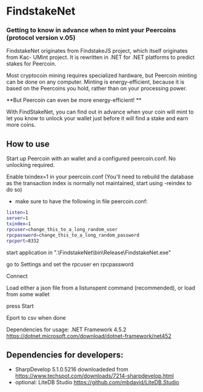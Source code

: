 FindstakeNet
=====
### Getting to know in advance when to mint your Peercoins (protocol version v.05)

FindstakeNet originates from FindstakeJS project, which itself originates from Kac- UMint project. 
It is rewritten in .NET for .NET platforms to predict stakes for Peercoin.

Most cryptocoin mining requires specialized hardware, but Peercoin minting can be done on any computer. Minting is energy-efficient, because it is based on the Peercoins you hold, rather than on your processing power.

**But Peercoin can even be more energy-efficient! **

With FindStakeNet, you can find out in advance when your coin will mint to let you know to unlock your wallet just before it will find a stake and earn more coins. 

How to use
----------
Start up Peercoin with an wallet and a configured peercoin.conf. No unlocking required.

Enable txindex=1 in your peercoin.conf (You'll need to rebuild the database as the transaction index is normally not maintained, start using -reindex to do so)

* make sure to have the following in file peercoin.conf:
``` bash
listen=1
server=1
txindex=1
rpcuser=change_this_to_a_long_random_user
rpcpassword=change_this_to_a_long_random_password
rpcport=8332
```

start application in ".\FindstakeNet\bin\Release\FindstakeNet.exe"

go to Settings and set the rpcuser en rpcpassword

Connect

Load either a json file from a listunspent command (recommended), or load from some wallet

press Start

Eport to csv when done

Dependencies for usage:
.NET Framework 4.5.2 https://dotnet.microsoft.com/download/dotnet-framework/net452 

Dependencies for developers:
------------
 * SharpDevelop 5.1.0.5216 downloadeded from https://www.techspot.com/downloads/7214-sharpdevelop.html
 * optional: LiteDB Studio https://github.com/mbdavid/LiteDB.Studio
  